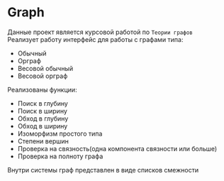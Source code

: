 # Graph
Данные проект является курсовой работой по `Теории графов`<br>
Реализует работу интерфейс для работы с графами типа:
* Обычный
* Орграф
* Весовой обычный
* Весовой орграф

Реализованы функции:
* Поиск в глубину
* Поиск в ширину
* Обход в глубину
* Обход в ширину
* Изоморфизм простого типа
* Степени вершин
* Проверка на связность(одна компонента связности или больше)
* Проверка на полноту графа

Внутри системы граф представлен в виде списков смежности
